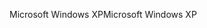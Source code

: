 <span data-ttu-id="f5da2-101">Microsoft Windows XP</span><span class="sxs-lookup"><span data-stu-id="f5da2-101">Microsoft Windows XP</span></span>